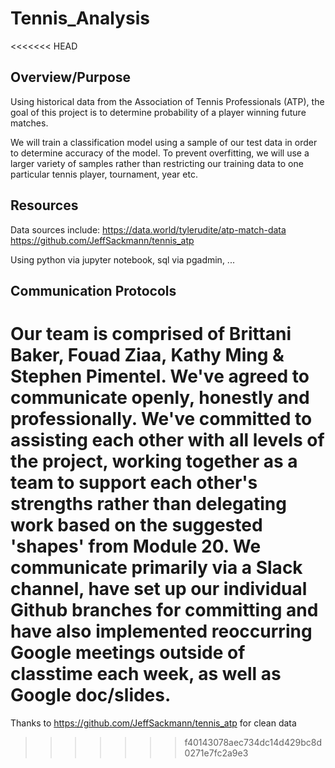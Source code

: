 # Tennis_Analysis

<<<<<<< HEAD
## Overview/Purpose
Using historical data from the Association of Tennis Professionals (ATP), the goal of this project is to determine probability of a player winning future matches. 

We will train a classification model using a sample of our test data in order to determine accuracy of the model. To prevent overfitting, we will use a larger variety of samples rather than restricting our training data to one particular tennis player, tournament, year etc. 

## Resources

Data sources include: 
https://data.world/tylerudite/atp-match-data
https://github.com/JeffSackmann/tennis_atp

Using python via jupyter notebook, sql via pgadmin, ...

## Communication Protocols
Our team is comprised of Brittani Baker, Fouad Ziaa, Kathy Ming & Stephen Pimentel. 
We've agreed to communicate openly, honestly and professionally. We've committed to assisting each other with all levels of the project, working together as a team to support each other's strengths rather than delegating work based on the suggested 'shapes' from Module 20. We communicate primarily via a Slack channel, have set up our individual Github branches for committing and have also implemented reoccurring Google meetings outside of classtime each week, as well as Google doc/slides.
=======
Thanks to https://github.com/JeffSackmann/tennis_atp for clean data

>>>>>>> f40143078aec734dc14d429bc8d0271e7fc2a9e3
